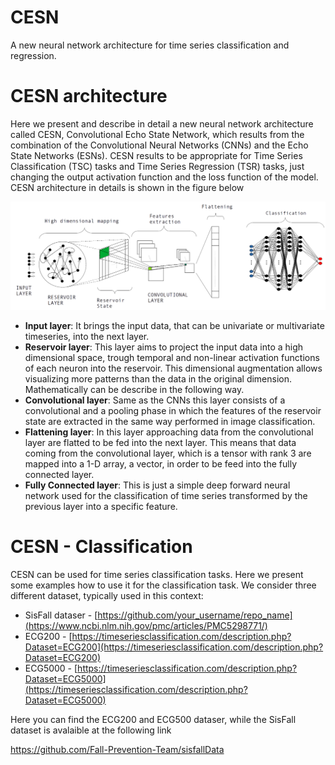 # CESN
A new neural network architecture for time series classification and regression. 

# CESN architecture
Here we present and describe in detail a new neural network architecture called CESN, Convolutional Echo State Network, which results from the combination of the Convolutional Neural Networks (CNNs) and the Echo State Networks (ESNs). CESN results to be appropriate for Time Series Classification (TSC) tasks and Time Series Regression (TSR) tasks, just changing the output activation function and the loss function of the model. 
CESN architecture in details is shown in the figure below 

<img src="images/cesn.png" alt="cesn_architecture" width="650"/>

* **Input layer**: It brings the input data, that can be univariate or multivariate timeseries, into the next layer.
* **Reservoir layer**: This layer aims to project the input data into a high dimensional space, trough temporal and non-linear activation functions of each neuron into the reservoir. This dimensional augmentation allows visualizing more patterns than the data in the original dimension. Mathematically can be describe in the following way.
* **Convolutional layer**: Same as the CNNs this layer consists of a convolutional and a pooling phase in which the features of the reservoir state are extracted in the same way performed  in  image classification.
* **Flattening layer**: In this layer approaching data from the convolutional layer are flatted to be fed into the next layer. This means that data coming from the convolutional layer, which is a tensor with rank 3 are mapped into a 1-D array, a vector, in order to be feed into the fully connected layer.
* **Fully Connected layer**: This is just a simple deep forward neural network used for the classification of time series transformed by the previous layer into a specific feature.

# CESN - Classification

CESN can be used for time series classification tasks. Here we present some examples how to use it for the classification task. 
We consider three different dataset, typically used in this context:
* SisFall dataser - [https://github.com/your_username/repo_name](https://www.ncbi.nlm.nih.gov/pmc/articles/PMC5298771/)
* ECG200 - [https://timeseriesclassification.com/description.php?Dataset=ECG200](https://timeseriesclassification.com/description.php?Dataset=ECG200)
* ECG5000 - [https://timeseriesclassification.com/description.php?Dataset=ECG5000](https://timeseriesclassification.com/description.php?Dataset=ECG5000)

Here you can find the ECG200 and ECG500 dataser, while the SisFall dataset is avalaible at the following link

https://github.com/Fall-Prevention-Team/sisfallData


